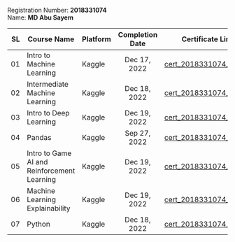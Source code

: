 Registration Number: **2018331074**                                                
Name: **MD Abu Sayem**

|   SL | Course Name                   | Platform | Completion Date | Certificate Link                                                                                  |
| ---: | ----------------------------- | -------- | :-------------: | ------------------------------------------------------------------------------------------------- |
|   01 | Intro to Machine Learning     | Kaggle   |  Dec 17, 2022   | [cert_2018331074_01.pdf](https://www.kaggle.com/learn/certification/sayemmuhammad/intro-to-machine-learning) |
|   02 | Intermediate Machine Learning | Kaggle   |  Dec 18, 2022   | [cert_2018331074_02.pdf](https://www.kaggle.com/learn/certification/sayemmuhammad/intermediate-machine-learning) |
|   03 | Intro to Deep Learning        | Kaggle   |  Dec 19, 2022   | [cert_2018331074_03.pdf](https://www.kaggle.com/learn/certification/sayemmuhammad/intro-to-deep-learning) |
|   04 | Pandas                        | Kaggle   |  Sep 27, 2022   | [cert_2018331074_04.pdf](https://www.kaggle.com/learn/certification/sayemmuhammad/pandas) |
|   05 |Intro to Game AI and Reinforcement Learning| Kaggle   |  Dec 19, 2022   | [cert_2018331074_05.pdf](https://www.kaggle.com/learn/certification/sayemmuhammad/intro-to-game-ai-and-reinforcement-learning) |
|   06 |Machine Learning Explainability| Kaggle   |  Dec 19, 2022   | [cert_2018331074_06.pdf](https://www.kaggle.com/learn/certification/sayemmuhammad/machine-learning-explainability) |
|   07 | Python                        | Kaggle   |  Dec 18, 2022   | [cert_2018331074_07.pdf](https://www.kaggle.com/learn/certification/sayemmuhammad/python)         |
